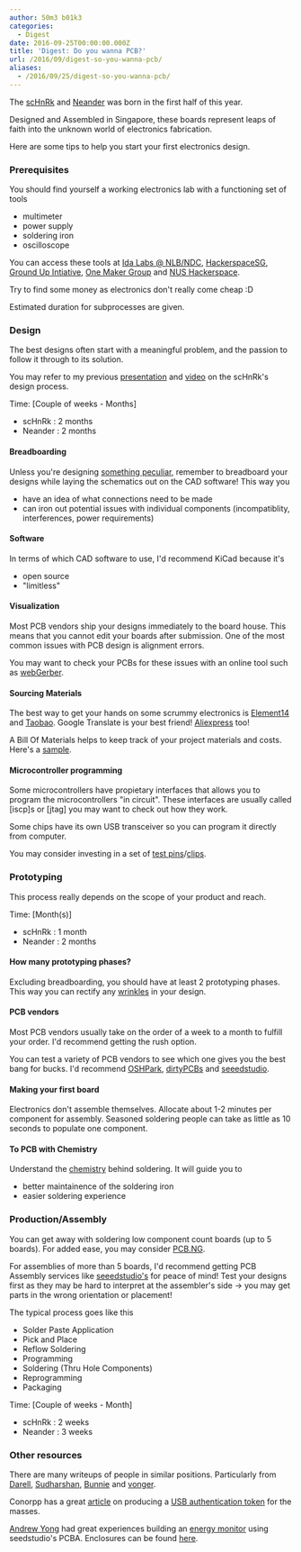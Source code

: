 ```yaml
---
author: 50m3 b01k3
categories:
  - Digest
date: 2016-09-25T00:00:00.000Z
title: 'Digest: Do you wanna PCB?'
url: /2016/09/digest-so-you-wanna-pcb/
aliases:
  - /2016/09/25/digest-so-you-wanna-pcb/
---
```


The [scHnRk](https://github.com/nushackers/scHnRk) and [Neander](https://github.com/jellyjellyrobot/neander) was born in the first half of this year.

Designed and Assembled in Singapore, these boards represent leaps of faith into the unknown world of electronics fabrication.

Here are some tips to help you start your first electronics design.

### Prerequisites

You should find yourself a working electronics lab with a functioning set of tools
- multimeter
- power supply
- soldering iron
- oscilloscope

You can access these tools at [Ida Labs @ NLB/NDC](https://www.ida.gov.sg/Programmes-Partnership/Store/IDA-Labs), [HackerspaceSG](https://hackerspace.sg), [Ground Up Intiative](//groundupinitiative.org/), [One Maker Group](//onemakergroup.sg) and [NUS Hackerspace](//www.comp.nus.edu.sg/maps/venues/).

Try to find some money as electronics don't really come cheap :D

Estimated duration for subprocesses are given.

### Design

The best designs often start with a meaningful problem, and the passion to follow it through to its solution.

You may refer to my previous [presentation](https://www.slideshare.net/secret/bI3ZAwWhcOQF06) and [video](https://www.youtube.com/watch?v=46oMSAkM_lI) on the scHnRk's design process.

Time: [Couple of weeks - Months]
- scHnRk : 2 months
- Neander : 2 months

#### Breadboarding

Unless you're designing [something peculiar](//electronics.stackexchange.com/questions/2103/when-to-avoid-using-a-breadboard), remember to breadboard your designs while laying the schematics out on the CAD software! This way you
- have an idea of what connections need to be made
- can iron out potential issues with individual components (incompatiblity, interferences, power requirements)

#### Software

In terms of which CAD software to use, I'd recommend KiCad because it's
- open source
- "limitless"

#### Visualization

Most PCB vendors ship your designs immediately to the board house. This means that you cannot edit your boards after submission. One of the most common issues with PCB design is alignment errors.

You may want to check your PCBs for these issues with an online tool such as [webGerber](//mayhewlabs.com/webGerber/).

#### Sourcing Materials

The best way to get your hands on some scrummy electronics is [Element14](//sg.element14.com) and [Taobao](https://taobao.com). Google Translate is your best friend! [Aliexpress](https://www.aliexpress.com) too!

A Bill Of Materials helps to keep track of your project materials and costs. Here's a [sample](https://docs.google.com/spreadsheets/d/1qAbk1U9EDFSMrGZ68tAHjeOSaGbgNGMX1J6-07fJV7c/edit?usp=sharing).

#### Microcontroller programming

Some microcontrollers have propietary interfaces that allows you to program the microcontrollers "in circuit". These interfaces are usually called [iscp]s or [jtag] you may want to check out how they work.

Some chips have its own USB transceiver so you can program it directly from computer.

You may consider investing in a set of [test pins](https://img.alicdn.com/imgextra/i3/179947408/TB2x2wgsFXXXXX_XXXXXXXXXXXX_!!179947408.jpg)/[clips](https://cdn.instructables.com/F28/HXRJ/IBYX1OC4/F28HXRJIBYX1OC4.MEDIUM.jpg).

### Prototyping

This process really depends on the scope of your product and reach.

Time: [Month(s)]
- scHnRk : 1 month
- Neander : 2 months

#### How many prototyping phases?

Excluding breadboarding, you should have at least 2 prototyping phases. This way you can rectify any [wrinkles](//twitter.com/zxcvgm/status/741057757533458433/photo/1?ref_src=twsrc%5Etfw) in your design.

#### PCB vendors

Most PCB vendors usually take on the order of a week to a month to fulfill your order. I'd recommend getting the rush option.

You can test a variety of PCB vendors to see which one gives you the best bang for bucks. I'd recommend [OSHPark](https://oshpark.com/), [dirtyPCBs](//dirtypcbs.com/) and [seeedstudio](https://www.seeedstudio.com/fusion_pcb.html).

#### Making your first board

Electronics don't assemble themselves. Allocate about 1-2 minutes per component for assembly. Seasoned soldering people can take as little as 10 seconds to populate one component.

#### To PCB with Chemistry

Understand the [chemistry](https://learn.adafruit.com/adafruit-guide-excellent-soldering/common-problems) behind soldering. It will guide you to
- better maintainence of the soldering iron
- easier soldering experience

### Production/Assembly

You can get away with soldering low component count boards (up to 5 boards). For added ease, you may consider [PCB.NG](//pcb.ng/index.html).

For assemblies of more than 5 boards, I'd recommend getting PCB Assembly services like [seeedstudio's](https://www.seeedstudio.com/fusion_pcb.html) for peace of mind! Test your designs first as they may be hard to interpret at the assembler's side -> you may get parts in the wrong orientation or placement!

The typical process goes like this

- Solder Paste Application
- Pick and Place
- Reflow Soldering
- Programming
- Soldering (Thru Hole Components)
- Reprogramming <if needed>
- Packaging

Time: [Couple of weeks - Month]
- scHnRk : 2 weeks
- Neander : 3 weeks

### Other resources

There are many writeups of people in similar positions. Particularly from [Darell](//irq5.io), [Sudharshan](https://makerforce.io/author/sudharshan/), [Bunnie](https://www.bunniestudios.com) and [vonger](//vonger.cn).

Conorpp has a great [article](https://conorpp.com/2016/09/23/designing-and-producing-2fa-tokens-to-sell-on-amazon/) on producing a [USB authentication token](https://github.com/conorpp/u2f-zero) for the masses.

[Andrew Yong](//ndoo.sg) had great experiences building an [energy monitor](https://github.com/ndoo/Energy-Monitor-FeatherWing) using seedstudio's PCBA. Enclosures can be found [here](https://www.tinkercad.com/users/k08lOzHl3DM-andr3wyong).
